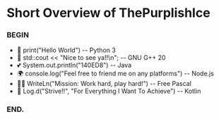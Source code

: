 # Short Overview of ThePurplishIce

### BEGIN

- 🎉 print("Hello World") -- Python 3
- 🌱 std::cout << "Nice to see ya!!\n"; -- GNU G++ 20
- 💕 System.out.println("140ED8") -- Java
- 🌍 console.log("Feel free to friend me on any platforms") -- Node.js
- 🐱‍🏍 WriteLn("Mission: Work hard, play hard!") -- Free Pascal
- 💪 Log.d("Strive!!", "For Everything I Want To Achieve") -- Kotlin

### END.
